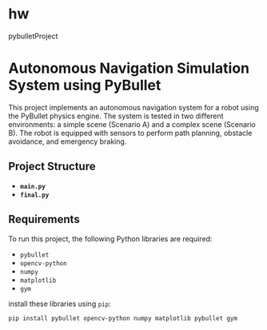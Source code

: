 # hw
pybulletProject

# Autonomous Navigation Simulation System using PyBullet

This project implements an autonomous navigation system for a robot using the PyBullet physics engine. The system is tested in two different environments: a simple scene (Scenario A) and a complex scene (Scenario B). The robot is equipped with sensors to perform path planning, obstacle avoidance, and emergency braking.

## Project Structure

- **`main.py`**
- **`final.py`**

## Requirements

To run this project, the following Python libraries are required:

- `pybullet`
- `opencv-python`
- `numpy`
- `matplotlib`
- `gym`

install these libraries using `pip`:

```bash
pip install pybullet opencv-python numpy matplotlib pybullet gym

